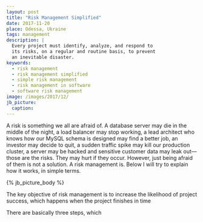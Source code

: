 ```yaml
---
layout: post
title: "Risk Management Simplified"
date: 2017-11-20
place: Odessa, Ukraine
tags: management
description: |
  Every project must identify, analyze, and respond to
  its risks, on a regular and routine basis, to prevent
  an inevitable disaster.
keywords:
  - risk management
  - risk management simplified
  - simple risk management
  - risk management in software
  - software risk management
image: /images/2017/12/
jb_picture:
  caption:
---
```


A risk is something we all are afraid of. A database server may die in the
middle of the night, a load balancer may stop working, a lead architect
who knows how our MySQL schema is designed may find a better job, an investor
may decide to quit, a sudden traffic spike may kill our production cluster,
a server may be hacked and sensitive customer data may leak out&mdash;those
are the risks. They may hurt if they occur. However, just being afraid
of them is not a solution. A risk management is. Below I will try to explain
how it works, in simple terms.

<!--more-->

{% jb_picture_body %}

The key objective of risk management is to increase the likelihood of
project success, which happens when the project finishes in time

There are basically three steps, which

